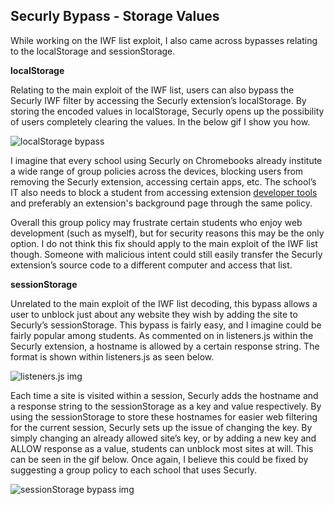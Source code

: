 Securly Bypass - Storage Values
-------------------------------

While working on the IWF list exploit, I also came across bypasses relating to the localStorage and sessionStorage.

**localStorage**

Relating to the main exploit of the IWF list, users can also bypass the Securly IWF filter by accessing the Securly extension’s localStorage. By storing the encoded values in localStorage, Securly opens up the possibility of users completely clearing the values. In the below gif I show you how.

![localStorage bypass](http://i.imgur.com/uo0LUUE.gif)

I imagine that every school using Securly on Chromebooks already institute a wide range of group policies across the devices, blocking users from removing the Securly extension, accessing certain apps, etc. The school’s IT also needs to block a student from accessing extension [developer tools](https://www.google.com/url?q=https://www.chromium.org/administrators/policy-list-3#DeveloperToolsDisabled&sa=D&ust=1496862093170000&usg=AFQjCNFhY2N_3l0tuxYSKmi4mWQ5LHqong) and preferably an extension's background page through the same policy.

Overall this group policy may frustrate certain students who enjoy web development (such as myself), but for security reasons this may be the only option. I do not think this fix should apply to the main exploit of the IWF list though. Someone with malicious intent could still easily transfer the Securly extension’s source code to a different computer and access that list.


**sessionStorage**

Unrelated to the main exploit of the IWF list decoding, this bypass allows a user to unblock just about any website they wish by adding the site to Securly’s sessionStorage. This bypass is fairly easy, and I imagine could be fairly popular among students. As commented on in listeners.js within the Securly extension, a hostname is allowed by a certain response string. The format is shown within listeners.js as seen below.

![listeners.js img](http://i.imgur.com/fsIyJtm.png)

 Each time a site is visited within a session, Securly adds the hostname and a response string to the sessionStorage as a key and value respectively. By using the sessionStorage to store these hostnames for easier web filtering for the current session, Securly sets up the issue of changing the key. By simply changing an already allowed site’s key, or by adding a new key and ALLOW response as a value, students can unblock most sites at will. This can be seen in the gif below. Once again, I believe this could be fixed by suggesting a group policy to each school that uses Securly. 

![sessionStorage bypass img](http://i.imgur.com/aRvenf7.gif)
